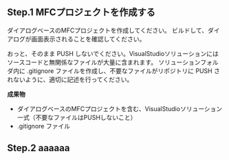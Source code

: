 ## Step.1 MFCプロジェクトを作成する

ダイアログベースのMFCプロジェクトを作成してください。
ビルドして、ダイアログが画面表示されることを確認してください。

おっと、そのまま PUSH しないでください。VisualStudioソリューションにはソースコードと無関係なファイルが大量に含まれます。
ソリューションフォルダ内に .gitignore ファイルを作成し、不要なファイルがリポジトリに PUSH されないように、適切に記述を行ってください。

**成果物**

- ダイアログベースのMFCプロジェクトを含む、VisualStudioソリューション一式（不要なファイルはPUSHしないこと）
- .gitignore ファイル



## Step.2 aaaaaa

